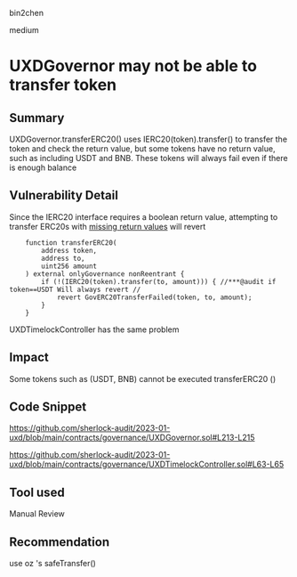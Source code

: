 bin2chen

medium

# UXDGovernor may not be able to transfer token

## Summary
UXDGovernor.transferERC20() uses IERC20(token).transfer() to transfer the token and check the return value, but some tokens have no return value, such as including USDT and BNB. These tokens will always fail even if there is enough balance

## Vulnerability Detail

Since the IERC20 interface requires a boolean return value, attempting to transfer ERC20s with [missing return values](https://github.com/d-xo/weird-erc20#missing-return-values) will revert

```solidity
    function transferERC20(
        address token,
        address to,
        uint256 amount
    ) external onlyGovernance nonReentrant {
        if (!(IERC20(token).transfer(to, amount))) { //***@audit if token==USDT Will always revert //
            revert GovERC20TransferFailed(token, to, amount);
        }
    }
```

UXDTimelockController has the same problem

## Impact

 Some tokens such as (USDT, BNB) cannot be executed transferERC20 ()

## Code Snippet

https://github.com/sherlock-audit/2023-01-uxd/blob/main/contracts/governance/UXDGovernor.sol#L213-L215

https://github.com/sherlock-audit/2023-01-uxd/blob/main/contracts/governance/UXDTimelockController.sol#L63-L65

## Tool used

Manual Review

## Recommendation

use oz 's  safeTransfer()
